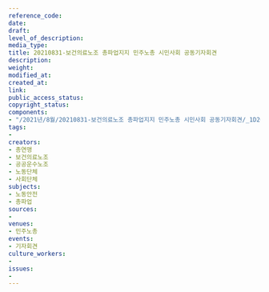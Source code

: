 ```yaml
---
reference_code: 
date: 
draft: 
level_of_description: 
media_type: 
title: 20210831-보건의료노조 총파업지지 민주노총 시민사회 공동기자회견
description: 
weight: 
modified_at: 
created_at: 
link: 
public_access_status: 
copyright_status: 
components:
- "/2021년/8월/20210831-보건의료노조 총파업지지 민주노총 시민사회 공동기자회견/_1D20238.jpg"
tags:
- 
creators:
- 총연맹
- 보건의료노조
- 공공운수노조
- 노동단체
- 사회단체
subjects:
- 노동안전
- 총파업
sources:
- 
venues:
- 민주노총
events:
- 기자회견
culture_workers:
- 
issues:
- 
---
```

